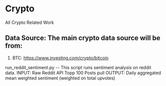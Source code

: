 # Crypto
All Crypto Related Work 



## Data Source: The main crypto data source will be from: 

1. BTC: https://www.investing.com/crypto/bitcoin


run_reddit_sentiment.py -- This script runs sentiment analysis on reddit data. 
    INPUT: Raw Reddit API Topp 100 Posts pull 
    OUTPUT: Daily aggregated mean weighted sentiment (weighted on total upvotes)

